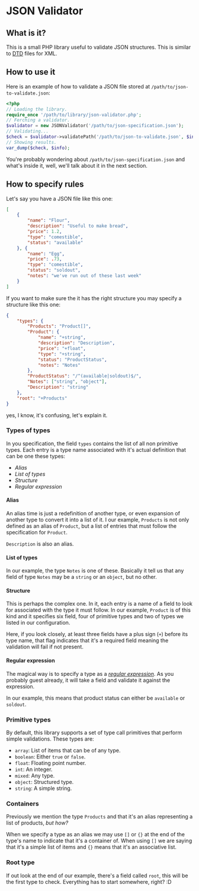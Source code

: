 # JSON Validator

## What is it?
This is a small PHP library useful to validate JSON structures.
This is similar to [DTD](https://en.wikipedia.org/wiki/Document_type_definition)
files for XML.

## How to use it
Here is an example of how to validate a JSON file stored at
`/path/to/json-to-validate.json`:
```php
<?php
// Loading the library.
require_once '/path/to/library/json-validator.php';
// Ferching a validator.
$validator = new JSONValidator('/path/to/json-specification.json');
// Validating...
$check = $validator->validatePath('/path/to/json-to-validate.json', $info);
// Showing results.
var_dump($check, $info);
```
You're probably wondering about `/path/to/json-specification.json` and what's
inside it, well, we'll talk about it in the next section.

## How to specify rules
Let's say you have a JSON file like this one:
```json
[
	{
		"name": "Flour",
		"description": "Useful to make bread",
		"price": 1.2,
		"type": "comestible",
		"status": "available"
	}, {
		"name": "Egg",
		"price": .73,
		"type": "comestible",
		"status": "soldout",
		"notes": "we've run out of these last week"
	}
]
```
If you want to make sure the it has the right structure you may specify a
structure like this one:
```json
{
	"types": {
		"Products": "Product[]",
		"Product": {
			"name": "+string",
			"description": "Description",
			"price": "+float",
			"type": "+string",
			"status": "ProductStatus",
			"notes": "Notes"
		},
		"ProductStatus": "/^(available|soldout)$/",
		"Notes": ["string", "object"],
		"Description": "string"
	},
	"root": "+Products"
}
```
yes, I know, it's confusing, let's explain it.

### Types of types
In you specification, the field `types` contains the list of all non primitive
types.
Each entry is a type name associated with it's actual definition that can be one
these types:

* _Alias_
* _List of types_
* _Structure_
* _Regular expression_

#### Alias
An alias time is just a redefinition of another type, or even expansion of another
type to convert it into a list of it.
I our example, `Products` is not only defined as an alias of `Product`, but a list
of entries that must follow the specification for `Product`.

`Description` is also an alias.

#### List of types
In our example, the type `Notes` is one of these.
Basically it tell us that any field of type `Notes` may be a `string` or an
`object`, but no other.

#### Structure
This is perhaps the complex one.
In it, each entry is a name of a field to look for associated with the type it
must follow.
In our example, `Product` is of this kind and it specifies six field, four of
primitive types and two of types we listed in our configuration.

Here, if you look closely, at least three fields have a plus sign (`+`) before its
type name, that flag indicates that it's a required field meaning the validation
will fail if not present.

#### Regular expression
The magical way is to specify a type as a [_regular
expression_](https://en.wikipedia.org/wiki/Regular_expression).
As you probably guest already, it will take a field and validate it against the
expression.

In our example, this means that product status can either be `available` or
`soldout`.

### Primitive types
By default, this library supports a set of type call primitives that perform
simple validations.
These types are:

* `array`: List of items that can be of any type.
* `boolean`: Either `true` or `false`.
* `float`: Floating point number.
* `int`: An integer.
* `mixed`: Any type.
* `object`: Structured type.
* `string`: A simple string.

### Containers
Previously we mention the type `Products` and that it's an alias representing a
list of products, _but how?_

When we specify a type as an alias we may use `[]` or `{}` at the end of the
type's name to indicate that it's a container of.
When using `[]` we are saying that it's a simple list of items and `{}` means that
it's an associative list.

### Root type
If out look at the end of our example, there's a field called `root`, this will be
the first type to check.
Everything has to start somewhere, right? :D

